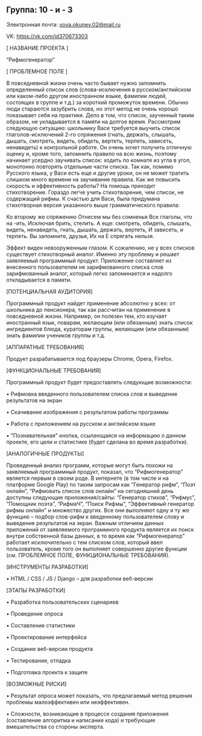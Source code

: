 ## Группа: 10 - и - 3

Электронная почта: vova.okunev.02@mail.ru

VK: https://vk.com/id370673303



[ НАЗВАНИЕ ПРОЕКТА ]

“Рифмогенератор”

[ ПРОБЛЕМНОЕ ПОЛЕ ]

В повседневной жизни очень часто бывает нужно запомнить определенный список слов (слова-исключения в русском/английском или каком-либо другом иностранном языке, фамилии людей, состоящих в группе и т.д.) за короткий промежуток времени. Обычно люди стараются зазубрить слова, но этот метод не очень хорошо показывает себя на практике. Дело в том, что список, заученный таким образом, не укладывается в памяти на долгое время. Рассмотрим следующую ситуацию: школьнику Васе требуется выучить список глаголов-исключений 2-го спряжения (гнать, держать, слышать, дышать, смотреть, видеть, обидеть, вертеть, терпеть, зависеть, ненавидеть) к контрольной работе. Он очень хочет получить отличную оценку и, кроме того, запомнить правило на всю жизнь, поэтому начинает усердно заучивать список: ходить по комнате из угла в угол, монотонно повторять отдельные части списка. Так как, помимо Русского языка, у Васи есть еще и другие уроки, он не может тратить слишком много времени на заучивание правила. Как же повысить скорость и эффективность работы?
На помощь приходит стихотворение. Гораздо легче учить стихотворение, чем список, не содержащий рифмы. К счастью для Васи, была придумана стихотворная версия указанного выше грамматического правила:

Ко второму же спряжению
Отнесем мы без сомненья
Все глаголы, что на -ить,
Исключая брить, стелить.
А еще: смотреть, обидеть,
слышать, видеть, ненавидеть,
гнать, дышать, держать, вертеть,
И зависеть, и терпеть.
Вы запомните, друзья,
Их на Е спрягать нельзя.

Эффект виден невооруженным глазом.
К сожалению, не у всех списков существует стихотворный аналог. Именно эту проблему и решает заявляемый программный продукт. Приложение составляет из внесенного пользователем не зарифмованного списка слов зарифмованный аналог, который легко запоминается и надолго откладывается в памяти.

[ПОТЕНЦИАЛЬНАЯ АУДИТОРИЯ]

Программный продукт найдет применение абсолютно у всех: от школьника до пенсионера, так как рассчитан на применение в повседневной жизни. Например, он полезен тем, кто изучает иностранный язык, поварам, желающим (или обязанным) знать список ингредиентов блюда, кураторам группы, желающим (или обязанным) знать фамилии учеников группы и т.д.


[АППАРАТНЫЕ ТРЕБОВАНИЯ] 

Продукт разрабатывается под браузеры Chrome, Opera, Firefox.

 
[ФУНКЦИОНАЛЬНЫЕ ТРЕБОВАНИЯ]

Программный продукт будет предоставлять следующие возможности:

•	Рифмовка введенного пользователем списка слов и выведение результатов на экран

•	Скачивание изображения с результатом работы программы

•	Работа с приложением на русском и английском языке

•	"Познавательная" кнопка, ссылающаяся на информацию о данном проекте, его цели и статистике (будет сделана во время разработки).


 [АНАЛОГИЧНЫЕ ПРОДУКТЫ]

Проведенный анализ программ, которые могут быть похожи на заявляемый программный продукт, показал, что “Рифмогенератор” является первым в своем роде. В интернете (в том числе и на платформе Google Play) по таким запросам как “Генератор рифм”, “Поэт онлайн”, “Рифмовать список слов онлайн” на сегодняшний день доступны следующие приложения/сайты: “Генератор стихов”, “Рифмус”, “Помощник поэта”, “РифмаЧ”, “Поиск Рифмы”, “Эффективный генератор рифмы онлайн” и множество других. Все они выполняют одну и ту же функцию – подбор слов-рифм к введенному пользователем слову и выведение результатов на экран. Важным отличием данных приложений от заявляемого программного продукта является их поиск внутри собственной базы данных, в то время как “Рифмогенератор” работает исключительно с тем списком слов, который ввел пользователь, кроме того он выполняет совершенно другие функции (см. ПРОБЛЕМНОЕ ПОЛЕ, ФУНКЦИОНАЛЬНЫЕ ТРЕБОВАНИЯ).



[ИНСТРУМЕНТЫ РАЗРАБОТКИ]

•	HTML / CSS / JS / Django – для разработки веб-версии



[ЭТАПЫ РАЗРАБОТКИ]

•	Разработка пользовательских сценариев

•	Проведение опроса

•	Составление статистики

•	Проектирование интерфейса

•	Создание веб-версии продукта

•	Тестирование, отладка

•	Подготовка проекта к защите




[ВОЗМОЖНЫЕ РИСКИ]

•	Результат опроса может показать, что предлагаемый метод решения проблемы малоэффективен или неэффективен.

•	Сложности, возникающие в процессе создания приложения (составление алгоритма и написание кода) и требующие вмешательства со стороны эксперта.


